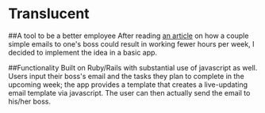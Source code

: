 # Translucent

##A tool to be a better employee
After reading [an article](https://www.linkedin.com/pulse/20140613164212-9522584-how-to-go-from-working-60-hours-a-week-to-40-by-sending-2-emails-a-week) on how a couple simple emails to one's boss could result in working fewer hours per week, I decided to implement the idea in a basic app. 

##Functionality
Built on Ruby/Rails with substantial use of javascript as well. Users input their boss's email and the tasks they plan to complete in the upcoming week; the app provides a template that creates a live-updating email template via javascript. The user can then actually send the email to his/her boss.